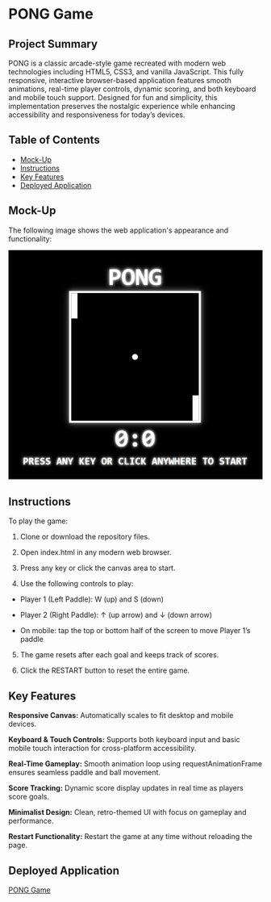 # PONG Game

## Project Summary

PONG is a classic arcade-style game recreated with modern web technologies including HTML5, CSS3, and vanilla JavaScript. This fully responsive, interactive browser-based application features smooth animations, real-time player controls, dynamic scoring, and both keyboard and mobile touch support. Designed for fun and simplicity, this implementation preserves the nostalgic experience while enhancing accessibility and responsiveness for today’s devices.

## Table of Contents

- [Mock-Up](#mock-up)
- [Instructions](#instructions)
- [Key Features](#key-features)
- [Deployed Application](#deployed-application)

## Mock-Up

The following image shows the web application's appearance and functionality:

![PONG Game](./assets/images/sc.jpg)

## Instructions

To play the game:

1. Clone or download the repository files.

2. Open index.html in any modern web browser.

3. Press any key or click the canvas area to start.

4. Use the following controls to play:

- Player 1 (Left Paddle): W (up) and S (down)

- Player 2 (Right Paddle): ↑ (up arrow) and ↓ (down arrow)

- On mobile: tap the top or bottom half of the screen to move Player 1’s paddle

5. The game resets after each goal and keeps track of scores.

6. Click the RESTART button to reset the entire game.

## Key Features

**Responsive Canvas:** Automatically scales to fit desktop and mobile devices.

**Keyboard & Touch Controls:** Supports both keyboard input and basic mobile touch interaction for cross-platform accessibility.

**Real-Time Gameplay:** Smooth animation loop using requestAnimationFrame ensures seamless paddle and ball movement.

**Score Tracking:** Dynamic score display updates in real time as players score goals.

**Minimalist Design:** Clean, retro-themed UI with focus on gameplay and performance.

**Restart Functionality:** Restart the game at any time without reloading the page.

## Deployed Application

[PONG Game](https://gilmerperez.github.io/pong-game/)
